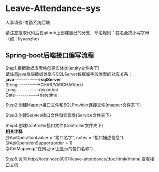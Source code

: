 # Leave-Attendance-sys
人事请假-考勤系统后端

请注意拉取代码后在github上创建自己的分支，命名规则：姓名全拼小写字母（如：liyuanzhe）


## Spring-boot后端接口编写流程
Step1.根据数据库表格创建实体类(entity文件夹下)  
请注意java后端数据类型与SQLServer数据库字段类型的对应关系：  
  **java**----------->**sqlServer**  
  String--------->CHAR/VARCHAR/text  
  Long---------->bigint/int  
  Date---------->datetime
   
Step2.创建Mapper接口文件和SQLProvider连接文件(mapper文件夹下)
 
Step3.创建Service接口文件和实现类(Service文件夹下)
 
Step4.创建Controller接口文件(Controller文件夹下)  
**相关注释**  
@ApiOperation(value = "接口名字", notes = "接口描述信息")  
@ApiOperationSupport(order = 1)  
@GetMapping("在网址url上显示的接口名称")  
 
Step5.访问 <a>http://localhost:8007/leave-attendance/doc.html#/home</a> 查看接口文档

